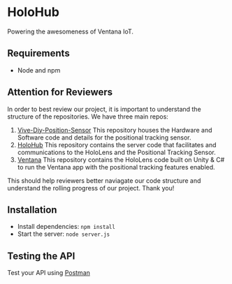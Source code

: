 # HoloHub 
Powering the awesomeness of Ventana IoT.

## Requirements

- Node and npm

## Attention for Reviewers

In order to best review our project, it is important to understand the structure of the repositories. We have three main repos: 
1. [Vive-Diy-Position-Sensor](https://github.com/VentanaIoT/vive-diy-position-sensor/) This repository houses the Hardware and Software code and details for the positional tracking sensor.
2. [HoloHub](https://github.com/VentanaIoT/HoloHub/tree/bluetooth_serial) This repository contains the server code that facilitates and communications to the HoloLens and the Positional Tracking Sensor.
3. [Ventana](https://github.com/VentanaIoT/Ventana/tree/feature-PositionalTracking) This repository contains the HoloLens code built on Unity & C# to run the Ventana app with the positional tracking features enabled.

This should help reviewers better naviagate our code structure and understand the rolling progress of our project. Thank you!

## Installation

- Install dependencies: `npm install`
- Start the server: `node server.js`

## Testing the API
Test your API using [Postman](https://chrome.google.com/webstore/detail/postman-rest-client-packa/fhbjgbiflinjbdggehcddcbncdddomop)
